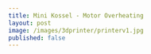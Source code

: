```yaml
---
title: Mini Kossel - Motor Overheating
layout: post
image: /images/3dprinter/printerv1.jpg
published: false
---
```


<!-- more -->